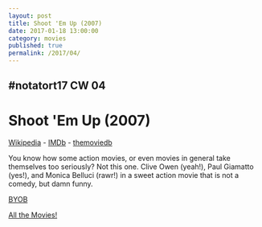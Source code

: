 ```yaml
---
layout: post
title: Shoot 'Em Up (2007)
date: 2017-01-18 13:00:00
category: movies
published: true
permalink: /2017/04/
---
```



## \#notatort17 CW 04

# Shoot 'Em Up (2007)



[Wikipedia](https://cl.ly/0m201o380D3f) - [IMDb](http://www.imdb.com/title/tt0465602/) - [themoviedb](https://www.themoviedb.org/movie/4141-shoot-em-up?language=en)

You know how some action movies, or even movies in general take themselves too seriously? Not this one. Clive Owen (yeah!), Paul Giamatto (yes!), and Monica Belluci (rawr!) in a sweet action movie that is not a comedy, but damn funny.

<a href="http://en.wikipedia.org/wiki/BYOB_(beverage)">BYOB</a>

[All the Movies!](http://notatort.com/allthemovies/)

<!--include jquery & backstretch-->

<script type="text/javascript" src="https://ajax.googleapis.com/ajax/libs/jquery/1.7.2/jquery.min.js"></script>

<script type="text/javascript" src="http://notatort.com/jquery.backstretch.min.js"></script>

<script type="text/javascript">

$(function(){

     $(window).resize(function(){
     
         if($(this).width() >= 767){
         
             $.backstretch("http://notatort.com/bg1704.jpg", {speed: 150});
             
         }
         
      })
      
      .resize();//trigger resize on page load
      
});

</script>